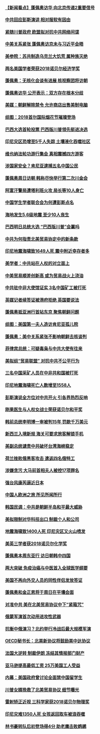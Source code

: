 #### [【新闻看点】蓬佩奥访华 向北京传递2重要信号](../pages/nsc418/n10770311.md?t=10082132) 

#### [中共回应彭斯演讲 相对服软有因由](../pages/nsc418/n10770070.md?t=10082132) 

#### [紧随川普政府 欧盟拟对抗中共网络间谍](../pages/nsc418/n10770155.md?t=10082132) 

#### [中美关系紧张 蓬佩奥访京未与习近平会晤](../pages/nsc418/n10770076.md?t=10082132) 

#### [美参院：苏共制造乌克兰大饥荒 属种族灭绝](../pages/nsc418/n10769945.md?t=10082132) 

#### [两名美国学者荣获2018诺贝尔经济学奖](../pages/nsc418/n10768693.md?t=10082132) 

#### [蓬佩奥：无核化会谈有进展 核视察团将访朝](../pages/nsc418/n10768194.md?t=10082132) 

#### [蓬佩奥访华 公开表示：双方存在根本分歧](../pages/nsc418/n10768365.md?t=10082132) 

#### [美媒：朝鲜解除禁令 允许商店出售美制电脑](../pages/nsc418/n10768025.md?t=10082132) 

#### [组图：2018首尔国际烟花节璀璨登场](../pages/nsc418/n10767652.md?t=10082132) 

#### [巴西大选首轮投票 巴西版川普领先挺进决选](../pages/nsc418/n10767437.md?t=10082132) 

#### [印尼灾区恐增至5千人失踪 土壤液化吞噬社区](../pages/nsc418/n10767209.md?t=10082132) 

#### [维也纳法轮功游行集会 真相震撼四方游客](../pages/nsc418/n10758570.md?t=10082132) 

#### [涉国家安全？肯尼亚逮捕五名中国公民](../pages/nsc418/n10766880.md?t=10082132) 

#### [蓬佩奥周日访朝 韩称尽快举行第二次川金会](../pages/nsc418/n10766794.md?t=10082132) 

#### [阿富汗警局遭塔利班火攻 局长等10人身亡](../pages/nsc418/n10766385.md?t=10082132) 

#### [中国学生学者联合会为何遭彭斯点名](../pages/nsc418/n10760013.md?t=10082132) 

#### [海地发生5.6级地震 至少10人丧生](../pages/nsc418/n10766327.md?t=10082132) 

#### [巴西明日总统大选 “巴西版川普”会赢吗](../pages/nsc418/n10765804.md?t=10082132) 

#### [中共为何指责北美贸易协定中的新条款](../pages/nsc418/n10764045.md?t=10082132) 

#### [印尼地震海啸致1649人死 震中附近幸存者多](../pages/nsc418/n10765593.md?t=10082132) 

#### [美学者：中共站在人权的对立面上](../pages/nsc418/n10765561.md?t=10082132) 

#### [中美贸易顺差创新高 或为贸易战火上浇油](../pages/nsc418/n10765428.md?t=10082132) 

#### [中共驻中非大使馆证实 3名中国矿工被打死](../pages/nsc418/n10765350.md?t=10082132) 

#### [英媒记者续签证被港府拒绝 英国要说法](../pages/nsc418/n10765285.md?t=10082132) 

#### [蓬佩奥抵亚洲行首站东京 聚焦朝鲜问题](../pages/nsc418/n10765171.md?t=10082132) 

#### [组图：美国第一夫人造访肯尼亚孤儿院](../pages/nsc418/n10764950.md?t=10082132) 

#### [蓬佩奥：美中关系紧张不影响朝鲜去核谈判](../pages/nsc418/n10764368.md?t=10082132) 

#### [菲律宾总统：可疑毒枭与中共大使有往来](../pages/nsc418/n10764188.md?t=10082132) 

#### [美拟组“贸易联盟” 对抗中共不公平行为](../pages/nsc418/n10764268.md?t=10082132) 

#### [三名中国采矿人员在中非共和国被打死](../pages/nsc418/n10764158.md?t=10082132) 

#### [印尼地震海啸死亡人数增至1558人](../pages/nsc418/n10763887.md?t=10082132) 

#### [彭斯演说全方位对中共开火 引各界热烈反响](../pages/nsc418/n10763272.md?t=10082132) 

#### [刚果医生与人权女战士荣获诺贝尔和平奖](../pages/nsc418/n10763082.md?t=10082132) 

#### [韩前总统李明博一审被判15年 罚款千万美元](../pages/nsc418/n10762822.md?t=10082132) 

#### [新西兰入境新规 海关可要求旅客解锁手机](../pages/nsc418/n10762852.md?t=10082132) 

#### [美副总统谴责中共破坏台湾海峡稳定](../pages/nsc418/n10761433.md?t=10082132) 

#### [荷兰挫败俄黑客攻击 遣返四名俄特工](../pages/nsc418/n10760997.md?t=10082132) 

#### [涉嫌贪污 大马前首相夫人被控17项罪名](../pages/nsc418/n10760600.md?t=10082132) 

#### [强台风康芮逼近日本](../pages/nsc418/n10760088.md?t=10082132) 

#### [中国人欧洲之旅 所见所闻所行](../pages/nsc418/n10754227.md?t=10082132) 

#### [韩国民调：中共是朝鲜半岛和平最大威胁](../pages/nsc418/n10758812.md?t=10082132) 

#### [美拟限制对华科技出口 制裁个人和公司](../pages/nsc418/n10758676.md?t=10082132) 

#### [地震海啸致1400人死 印尼灾区又火山喷发](../pages/nsc418/n10758655.md?t=10082132) 

#### [美英三学者获2018诺贝尔化学奖](../pages/nsc418/n10758250.md?t=10082132) 

#### [蓬佩奥本周东亚行 访日朝韩中四国](../pages/nsc418/n10757819.md?t=10082132) 

#### [两大突破 免疫治癌与中医首入全球医学纲要](../pages/nsc418/n10757153.md?t=10082132) 

#### [美国不再向外交人员的同性伴侣发放签证](../pages/nsc418/n10756972.md?t=10082132) 

#### [蓬佩奥和金正恩将于周日在平壤会面](../pages/nsc418/n10756821.md?t=10082132) 

#### [对准中共 美在北美贸易协议中下“紧箍咒”](../pages/nsc418/n10756876.md?t=10082132) 

#### [俄蒙军演首次动用进攻性武器](../pages/nsc418/n10756836.md?t=10082132) 

#### [抗衡中俄演习？北约举行冷战后最大规模军演](../pages/nsc418/n10756682.md?t=10082132) 

#### [OECD秘书长：北美新协议将鼓励美中达协议](../pages/nsc418/n10756498.md?t=10082132) 

#### [法国大逆转 制裁伊朗 冻结其情报部门财产](../pages/nsc418/n10756287.md?t=10082132) 

#### [亚马逊提高最低工资 25万美国工人受益](../pages/nsc418/n10756248.md?t=10082132) 

#### [内幕：美国政府曾讨论全面禁中国留学生](../pages/nsc418/n10756116.md?t=10082132) 

#### [川普女婿挽救了北美贸易协议 细节曝光](../pages/nsc418/n10756114.md?t=10082132) 

#### [雷射矫正近视 三科学家获2018诺贝尔物理奖](../pages/nsc418/n10755796.md?t=10082132) 

#### [印尼灾难1350人死 女孩返回取车被浪吞噬](../pages/nsc418/n10755562.md?t=10082132) 

#### [林书豪转队后初登场得4分 助老鹰击败鹈鹕](../pages/nsc418/n10755398.md?t=10082132) 


